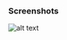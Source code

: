 ### Screenshots

![alt text](https://github.com/andreiseverin/WeaponMod-guns-backup/blob/main/Plugins/wpn_guitar/Guitar%20gun.png?raw=true)